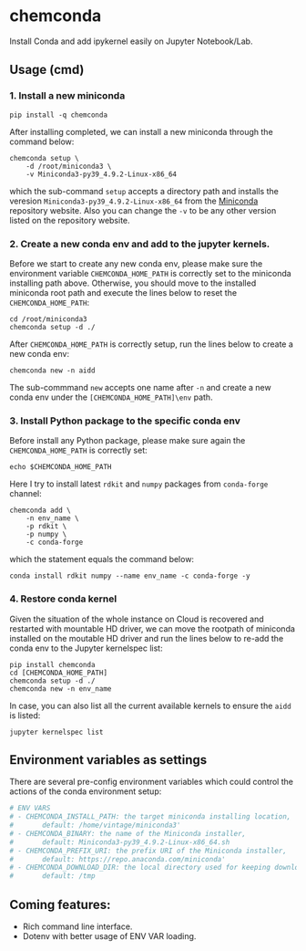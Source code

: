 # chemconda
Install Conda and add ipykernel easily on Jupyter Notebook/Lab.

## Usage (cmd)

### 1. Install a new miniconda

```shell
pip install -q chemconda
```

After installing completed, we can install a new miniconda through the command below:

```shell
chemconda setup \
    -d /root/miniconda3 \
    -v Miniconda3-py39_4.9.2-Linux-x86_64
```

which the sub-command `setup` accepts a directory path and installs the veresion `Miniconda3-py39_4.9.2-Linux-x86_64` from the [Miniconda](https://repo.anaconda.com/miniconda/) repository website. Also you can change the `-v` to be any other version listed on the repository website.

### 2. Create a new conda env and add to the jupyter kernels.

Before we start to create any new conda env, please make sure the environment variable `CHEMCONDA_HOME_PATH` is correctly set to the miniconda installing path above. Otherwise, you should move to the installed miniconda root path and execute the lines below to reset the `CHEMCONDA_HOME_PATH`:

```shell
cd /root/miniconda3
chemconda setup -d ./
```

After `CHEMCONDA_HOME_PATH` is correctly setup, run the lines below to create a new conda env:

```shell
chemconda new -n aidd
```

The sub-commmand `new` accepts one name after `-n` and create a new conda env under the `[CHEMCONDA_HOME_PATH]\env` path.

### 3. Install Python package to the specific conda env

Before install any Python package, please make sure again the `CHEMCONDA_HOME_PATH` is correctly set:

```shell
echo $CHEMCONDA_HOME_PATH
```

Here I try to install latest `rdkit` and `numpy` packages from `conda-forge` channel:

```shell
chemconda add \
    -n env_name \
    -p rdkit \
    -p numpy \
    -c conda-forge
```

which the statement equals the command below:

```shell
conda install rdkit numpy --name env_name -c conda-forge -y
```

### 4. Restore conda kernel

Given the situation of the whole instance on Cloud is recovered and restarted with mountable HD driver, we can move the rootpath of miniconda installed on the moutable HD driver and run the lines below to re-add the conda env to the Jupyter kernelspec list:

```shell
pip install chemconda
cd [CHEMCONDA_HOME_PATH]
chemconda setup -d ./
chemconda new -n env_name
```

In case, you can also list all the current available kernels to ensure the `aidd` is listed:

```
jupyter kernelspec list
```

## Environment variables as settings

There are several pre-config environment variables which could control the actions of the conda environment setup:

```python
# ENV VARS
# - CHEMCONDA_INSTALL_PATH: the target miniconda installing location, 
#       default: /home/vintage/miniconda3'
# - CHEMCONDA_BINARY: the name of the Miniconda installer,
#       default: Miniconda3-py39_4.9.2-Linux-x86_64.sh
# - CHEMCONDA_PREFIX_URI: the prefix URI of the Miniconda installer,
#       default: https://repo.anaconda.com/miniconda'
# - CHEMCONDA_DOWNLOAD_DIR: the local directory used for keeping downloading installer,
#       default: /tmp
```

## Coming features:
- Rich command line interface.
- Dotenv with better usage of ENV VAR loading.